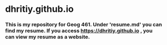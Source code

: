 # dhritiy.github.io
### This is my repository for Geog 461. Under 'resume.md' you can find my resume. If you access https://dhritiy.github.io , you can view my resume as a website. 

